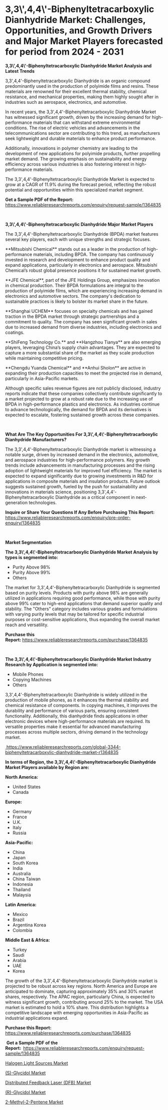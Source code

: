 <p><h1>3,3\',4,4\'-Biphenyltetracarboxylic Dianhydride Market: Challenges, Opportunities, and Growth Drivers and Major Market Players forecasted for period from 2024 - 2031</h1></p><p><strong>3,3\',4,4\'-Biphenyltetracarboxylic Dianhydride Market Analysis and Latest Trends</strong></p>
<p><p>3,3',4,4'-Biphenyltetracarboxylic Dianhydride is an organic compound predominantly used in the production of polyimide films and resins. These materials are renowned for their excellent thermal stability, chemical resistance, and mechanical properties, making them highly sought after in industries such as aerospace, electronics, and automotive.</p><p>In recent years, the 3,3',4,4'-Biphenyltetracarboxylic Dianhydride Market has witnessed significant growth, driven by the increasing demand for high-performance materials that can withstand extreme environmental conditions. The rise of electric vehicles and advancements in the telecommunications sector are contributing to this trend, as manufacturers seek lightweight and durable materials to enhance product performance. </p><p>Additionally, innovations in polymer chemistry are leading to the development of new applications for polyimide products, further propelling market demand. The growing emphasis on sustainability and energy efficiency across various industries is also fostering interest in high-performance materials.</p><p>The 3,3',4,4'-Biphenyltetracarboxylic Dianhydride Market is expected to grow at a CAGR of 11.9% during the forecast period, reflecting the robust potential and opportunities within this specialized market segment.</p></p>
<p><strong>Get a Sample PDF of the Report:&nbsp;</strong> <a href="https://www.reliableresearchreports.com/enquiry/request-sample/1364835?utm_campaign=16&utm_medium=2&utm_source=Github&utm_content=ia&utm_term=12102024&utm_id=3344-biphenyltetracarboxylic-dianhydride">https://www.reliableresearchreports.com/enquiry/request-sample/1364835</a></p>
<p>&nbsp;</p>
<p><strong>3,3\',4,4\'-Biphenyltetracarboxylic Dianhydride Major Market Players</strong></p>
<p><p>The 3,3',4,4'-Biphenyltetracarboxylic Dianhydride (BPDA) market features several key players, each with unique strengths and strategic focuses. </p><p>**Mitsubishi Chemical** stands out as a leader in the production of high-performance materials, including BPDA. The company has continuously invested in research and development to enhance product quality and expand applications, particularly in electronics and aerospace. Mitsubishi Chemical’s robust global presence positions it for sustained market growth.</p><p>**JFE Chemical**, part of the JFE Holdings Group, emphasizes innovation in chemical production. Their BPDA formulations are integral to the production of polyimide films, which are experiencing increasing demand in electronics and automotive sectors. The company's dedication to sustainable practices is likely to bolster its market share in the future.</p><p>**Shanghai UCHEM** focuses on specialty chemicals and has gained traction in the BPDA market through strategic partnerships and a commitment to quality. The company has seen significant growth in sales due to increased demand from diverse industries, including electronics and coatings.</p><p>**ShiFeng Technology Co.** and **Hangzhou Tianya** are also emerging players, leveraging China’s supply chain advantages. They are expected to capture a more substantial share of the market as they scale production while maintaining competitive pricing.</p><p>**Chengdu Yuanda Chemical** and **Anhui Sholon** are active in expanding their production capacities to meet the projected rise in demand, particularly in Asia-Pacific markets.</p><p>Although specific sales revenue figures are not publicly disclosed, industry reports indicate that these companies collectively contribute significantly to a market projected to grow at a robust rate due to the increasing use of BPDA in high-performance plastics and electronics. As industries continue to advance technologically, the demand for BPDA and its derivatives is expected to escalate, fostering sustained growth across these companies.</p></p>
<p>&nbsp;</p>
<p><strong>What Are The Key Opportunities For 3,3\',4,4\'-Biphenyltetracarboxylic Dianhydride Manufacturers?</strong></p>
<p><p>The 3,3',4,4'-Biphenyltetracarboxylic Dianhydride market is witnessing a notable surge, driven by increased demand in the electronics, automotive, and aerospace industries for high-performance polymers. Key growth trends include advancements in manufacturing processes and the rising adoption of lightweight materials for improved fuel efficiency. The market is expected to expand significantly due to growing investments in R&D for applications in composite materials and insulation products. Future outlook suggests sustained growth, fueled by the push for sustainability and innovations in materials science, positioning 3,3',4,4'-Biphenyltetracarboxylic Dianhydride as a critical component in next-generation technologies.</p></p>
<p><strong>Inquire or Share Your Questions If Any Before Purchasing This Report:</strong> <a href="https://www.reliableresearchreports.com/enquiry/pre-order-enquiry/1364835?utm_campaign=16&utm_medium=2&utm_source=Github&utm_content=ia&utm_term=12102024&utm_id=3344-biphenyltetracarboxylic-dianhydride">https://www.reliableresearchreports.com/enquiry/pre-order-enquiry/1364835</a></p>
<p>&nbsp;</p>
<p><strong>Market Segmentation</strong></p>
<p><strong>The 3,3\',4,4\'-Biphenyltetracarboxylic Dianhydride Market Analysis by types is segmented into:</strong></p>
<p><ul><li>Purity Above 98%</li><li>Purity Above 99%</li><li>Others</li></ul></p>
<p><p>The market for 3,3',4,4'-Biphenyltetracarboxylic Dianhydride is segmented based on purity levels. Products with purity above 98% are generally utilized in applications requiring good performance, while those with purity above 99% cater to high-end applications that demand superior quality and stability. The "Others" category includes various grades and formulations with varying purity levels that may be tailored for specific industrial purposes or cost-sensitive applications, thus expanding the overall market reach and versatility.</p></p>
<p><strong>Purchase this Report:&nbsp;</strong><a href="https://www.reliableresearchreports.com/purchase/1364835?utm_campaign=16&utm_medium=2&utm_source=Github&utm_content=ia&utm_term=12102024&utm_id=3344-biphenyltetracarboxylic-dianhydride">https://www.reliableresearchreports.com/purchase/1364835</a></p>
<p>&nbsp;</p>
<p><strong>The 3,3\',4,4\'-Biphenyltetracarboxylic Dianhydride Market Industry Research by Application is segmented into:</strong></p>
<p><ul><li>Mobile Phones</li><li>Copying Machines</li><li>Others</li></ul></p>
<p><p>3,3',4,4'-Biphenyltetracarboxylic Dianhydride is widely utilized in the production of mobile phones, as it enhances the thermal stability and chemical resistance of components. In copying machines, it improves the durability and performance of various parts, ensuring consistent functionality. Additionally, this dianhydride finds applications in other electronic devices where high-performance materials are required. Its versatile properties make it essential for advanced manufacturing processes across multiple sectors, driving demand in the technology market.</p></p>
<p><a href="https://www.reliableresearchreports.com/global-3344-biphenyltetracarboxylic-dianhydride-market-r1364835?utm_campaign=16&utm_medium=2&utm_source=Github&utm_content=ia&utm_term=12102024&utm_id=3344-biphenyltetracarboxylic-dianhydride">&nbsp;https://www.reliableresearchreports.com/global-3344-biphenyltetracarboxylic-dianhydride-market-r1364835</a></p>
<p><strong>In terms of Region, the 3,3\',4,4\'-Biphenyltetracarboxylic Dianhydride Market Players available by Region are:</strong></p>
<p>
    <p> <strong> North America: </strong>
        <ul>
            <li>United States</li>
            <li>Canada</li>
        </ul>
        </p> 
    <p> <strong> Europe: </strong>
        <ul>
            <li>Germany</li>
            <li>France</li>
            <li>U.K.</li>
            <li>Italy</li>
            <li>Russia</li>
        </ul>
        </p> 
    <p> <strong> Asia-Pacific: </strong>
        <ul>
            <li>China</li>
            <li>Japan</li>
            <li>South Korea</li>
            <li>India</li>
            <li>Australia</li>
            <li>China Taiwan</li>
            <li>Indonesia</li>
            <li>Thailand</li>
            <li>Malaysia</li>
        </ul>
        </p> 
    <p> <strong> Latin America: </strong>
        <ul>
            <li>Mexico</li>
            <li>Brazil</li>
            <li>Argentina Korea</li>
            <li>Colombia</li>
        </ul>
        </p> 
    <p> <strong> Middle East & Africa: </strong>
        <ul>
            <li>Turkey</li>
            <li>Saudi</li>
            <li>Arabia</li>
            <li>UAE</li>
            <li>Korea</li>
        </ul>
    </p>
    </p>
<p><p>The growth of the 3,3',4,4'-Biphenyltetracarboxylic Dianhydride market is projected to be robust across key regions. North America and Europe are anticipated to dominate, capturing approximately 35% and 30% market shares, respectively. The APAC region, particularly China, is expected to witness significant growth, contributing around 25% to the market. The USA market is estimated to hold a 10% share. This distribution highlights a competitive landscape with emerging opportunities in Asia-Pacific as industrial applications expand.</p></p>
<p><strong>Purchase this Report: </strong><a href="https://www.reliableresearchreports.com/purchase/1364835?utm_campaign=16&utm_medium=2&utm_source=Github&utm_content=ia&utm_term=12102024&utm_id=3344-biphenyltetracarboxylic-dianhydride">https://www.reliableresearchreports.com/purchase/1364835</a></p>
<p>&nbsp;<strong>Get a Sample PDF of the Report:&nbsp;&nbsp;</strong><a href="https://www.reliableresearchreports.com/enquiry/request-sample/1364835?utm_campaign=16&utm_medium=2&utm_source=Github&utm_content=ia&utm_term=12102024&utm_id=3344-biphenyltetracarboxylic-dianhydride">https://www.reliableresearchreports.com/enquiry/request-sample/1364835</a></p>
<p><strong></strong></p>
<p><p><a href="https://github.com/mahnoor2003/Market-Research-Report-List-6/blob/main/halogen-light-sources-market.md?utm_campaign=16&utm_medium=2&utm_source=Github&utm_content=ia&utm_term=12102024&utm_id=3344-biphenyltetracarboxylic-dianhydride">Halogen Light Sources Market</a></p><p><a href="https://www.linkedin.com/pulse/global-s-glycidol-market-sector2024-2031-metrics-strategic-mn8hf?utm_campaign=16&utm_medium=2&utm_source=Github&utm_content=ia&utm_term=12102024&utm_id=3344-biphenyltetracarboxylic-dianhydride">(S)-Glycidol Market</a></p><p><a href="https://github.com/ygfu6u/Market-Research-Report-List-1/blob/main/distributed-feedback-laser-dfb-market.md?utm_campaign=16&utm_medium=2&utm_source=Github&utm_content=ia&utm_term=12102024&utm_id=3344-biphenyltetracarboxylic-dianhydride">Distributed Feedback Laser (DFB) Market</a></p><p><a href="https://www.linkedin.com/pulse/r-glycidol-market-overview-global-trends-future-prospects-from-p60if?utm_campaign=16&utm_medium=2&utm_source=Github&utm_content=ia&utm_term=12102024&utm_id=3344-biphenyltetracarboxylic-dianhydride">(R)-Glycidol Market</a></p><p><a href="https://www.linkedin.com/pulse/global-2-methyl-2-pentene-industry-research-report-competitive-famqf?utm_campaign=16&utm_medium=2&utm_source=Github&utm_content=ia&utm_term=12102024&utm_id=3344-biphenyltetracarboxylic-dianhydride">2-Methyl-2-Pentene Market</a></p></p>